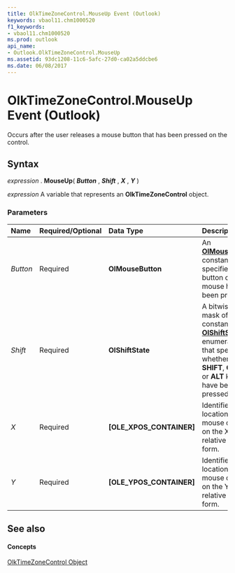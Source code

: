 ```yaml
---
title: OlkTimeZoneControl.MouseUp Event (Outlook)
keywords: vbaol11.chm1000520
f1_keywords:
- vbaol11.chm1000520
ms.prod: outlook
api_name:
- Outlook.OlkTimeZoneControl.MouseUp
ms.assetid: 93dc1208-11c6-5afc-27d0-ca02a5ddcbe6
ms.date: 06/08/2017
---
```



# OlkTimeZoneControl.MouseUp Event (Outlook)

Occurs after the user releases a mouse button that has been pressed on the control.


## Syntax

 _expression_ . **MouseUp**( **_Button_** , **_Shift_** , **_X_** , **_Y_** )

 _expression_ A variable that represents an **OlkTimeZoneControl** object.


### Parameters



|**Name**|**Required/Optional**|**Data Type**|**Description**|
|:-----|:-----|:-----|:-----|
| _Button_|Required| **OlMouseButton**|An  **[OlMouseButton](olmousebutton-enumeration-outlook.md)** constant that specifies which button on the mouse has been pressed.|
| _Shift_|Required| **OlShiftState**|A bitwise-OR mask of constants in the  **[OlShiftState](olshiftstate-enumeration-outlook.md)** enumeration that specifies whether the **SHIFT**,  **CTRL**, or  **ALT** keys have been pressed.|
| _X_|Required| **[OLE_XPOS_CONTAINER]**|Identifies the location of the mouse cursor on the X-axis relative to the form.|
| _Y_|Required| **[OLE_YPOS_CONTAINER]**|Identifies the location of the mouse cursor on the Y-axis relative to the form.|

## See also


#### Concepts


[OlkTimeZoneControl Object](olktimezonecontrol-object-outlook.md)

